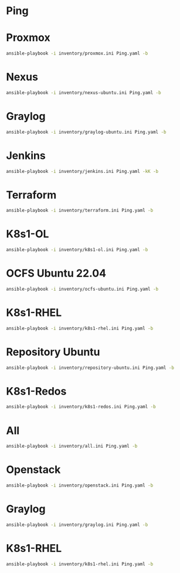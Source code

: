 # Ping

# Proxmox
```bash
ansible-playbook -i inventory/proxmox.ini Ping.yaml -b
```

# Nexus
```bash
ansible-playbook -i inventory/nexus-ubuntu.ini Ping.yaml -b
```

# Graylog
```bash
ansible-playbook -i inventory/graylog-ubuntu.ini Ping.yaml -b
```

# Jenkins
```bash
ansible-playbook -i inventory/jenkins.ini Ping.yaml -kK -b
```

# Terraform
```bash
ansible-playbook -i inventory/terraform.ini Ping.yaml -b
```

# K8s1-OL
```bash
ansible-playbook -i inventory/k8s1-ol.ini Ping.yaml -b
```

# OCFS Ubuntu 22.04
```bash
ansible-playbook -i inventory/ocfs-ubuntu.ini Ping.yaml -b
```

# K8s1-RHEL
```bash
ansible-playbook -i inventory/k8s1-rhel.ini Ping.yaml -b
```

# Repository Ubuntu
```bash
ansible-playbook -i inventory/repository-ubuntu.ini Ping.yaml -b
```

# K8s1-Redos
```bash
ansible-playbook -i inventory/k8s1-redos.ini Ping.yaml -b
```

# All
```bash
ansible-playbook -i inventory/all.ini Ping.yaml -b
```

# Openstack
```bash
ansible-playbook -i inventory/openstack.ini Ping.yaml -b
```

# Graylog
```bash
ansible-playbook -i inventory/graylog.ini Ping.yaml -b
```

# K8s1-RHEL
```bash
ansible-playbook -i inventory/k8s1-rhel.ini Ping.yaml -b
```

